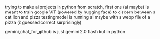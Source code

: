 trying to make ai projects in python from scratch, first one (ai maybe) is meant to train google ViT (powered by hugging face) to discern between a cat lion and pizza
testingmodel is running ai maybe with a webp file of a pizza (it guessed correct surprisingly)

gemini_chat_for_github is just gemini 2.0 flash but in python
